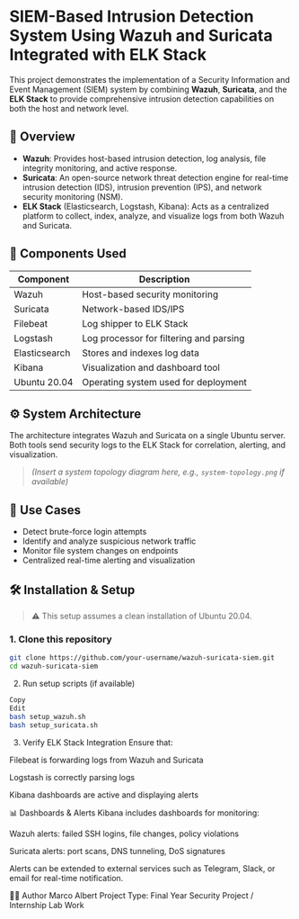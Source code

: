 # SIEM-Based Intrusion Detection System Using Wazuh and Suricata Integrated with ELK Stack

This project demonstrates the implementation of a Security Information and Event Management (SIEM) system by combining **Wazuh**, **Suricata**, and the **ELK Stack** to provide comprehensive intrusion detection capabilities on both the host and network level.

## 📌 Overview

- **Wazuh**: Provides host-based intrusion detection, log analysis, file integrity monitoring, and active response.
- **Suricata**: An open-source network threat detection engine for real-time intrusion detection (IDS), intrusion prevention (IPS), and network security monitoring (NSM).
- **ELK Stack** (Elasticsearch, Logstash, Kibana): Acts as a centralized platform to collect, index, analyze, and visualize logs from both Wazuh and Suricata.

## 🧰 Components Used

| Component     | Description                                 |
|---------------|---------------------------------------------|
| Wazuh         | Host-based security monitoring              |
| Suricata      | Network-based IDS/IPS                       |
| Filebeat      | Log shipper to ELK Stack                    |
| Logstash      | Log processor for filtering and parsing     |
| Elasticsearch | Stores and indexes log data                 |
| Kibana        | Visualization and dashboard tool            |
| Ubuntu 20.04  | Operating system used for deployment        |

## ⚙️ System Architecture

The architecture integrates Wazuh and Suricata on a single Ubuntu server. Both tools send security logs to the ELK Stack for correlation, alerting, and visualization.

> *(Insert a system topology diagram here, e.g., `system-topology.png` if available)*

## 🚨 Use Cases

- Detect brute-force login attempts
- Identify and analyze suspicious network traffic
- Monitor file system changes on endpoints
- Centralized real-time alerting and visualization

## 🛠️ Installation & Setup

> ⚠️ This setup assumes a clean installation of Ubuntu 20.04.

### 1. Clone this repository

```bash
git clone https://github.com/your-username/wazuh-suricata-siem.git
cd wazuh-suricata-siem
```

2. Run setup scripts (if available)
```bash
Copy
Edit
bash setup_wazuh.sh
bash setup_suricata.sh
```

3. Verify ELK Stack Integration
Ensure that:

Filebeat is forwarding logs from Wazuh and Suricata

Logstash is correctly parsing logs

Kibana dashboards are active and displaying alerts

📊 Dashboards & Alerts
Kibana includes dashboards for monitoring:

Wazuh alerts: failed SSH logins, file changes, policy violations

Suricata alerts: port scans, DNS tunneling, DoS signatures

Alerts can be extended to external services such as Telegram, Slack, or email for real-time notification.

👨‍💻 Author
Marco Albert
Project Type: Final Year Security Project / Internship Lab Work
